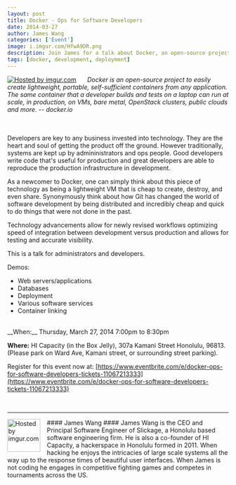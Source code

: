 ```yaml
--- 
layout: post
title: Docker - Ops for Software Developers
date: 2014-03-27
author: James Wang
categories: ['Event']
image: i.imgur.com/HfwA9DR.png
description: Join James for a talk about Docker, an open-source project that can be used to create lightweight VMs.
tags: [docker, development, deployment]
---
```

<div style="float: left; margin-right: 15px; padding-right: 10px; background-color: #fff" >
<a href="http://i.imgur.com/HfwA9DR.png"><img src="http://i.imgur.com/HfwA9DR.png" title="Hosted by imgur.com" /></a>
</div>

_Docker is an open-source project to easily create lightweight, portable, self-sufficient containers from any application. The same container that a developer builds and tests on a laptop can run at scale, in production, on VMs, bare metal, OpenStack clusters, public clouds and more. -- docker.io_

<br/><br/>
Developers are key to any business invested into technology. They are the heart and soul of getting the product off the ground. However traditionally, systems are kept up by admininistrators and ops people. Good developers write code that's useful for production and great developers are able to reproduce the production infrastructure in development.

As a newcomer to Docker, one can simply think about this piece of technology as being a lightweight VM that is cheap to create, destroy, and even share. Synonymously think about how Git has changed the world of software development by being distributed and incredibly cheap and quick to do things that were not done in the past.

Technology advancements allow for newly revised workflows optimizing speed of integration between development versus production and allows for testing and accurate visibility.

This is a talk for administrators and developers.

Demos:

* Web servers/applications
* Databases
* Deployment
* Various software services
* Container linking

<br />
__When:__ Thursday, March 27, 2014 7:00pm to 8:30pm

__Where:__ HI Capacity (in the Box Jelly), 307a Kamani Street Honolulu, 96813. (Please park on Ward Ave, Kamani street, or surrounding street parking).

Register for this event now at: [https://www.eventbrite.com/e/docker-ops-for-software-developers-tickets-11067213333](https://www.eventbrite.com/e/docker-ops-for-software-developers-tickets-11067213333)

<br />

---
<div style="float: left; margin-right: 15px;">
<a href="http://imgur.com/zCMOHqZ"><img src="http://i.imgur.com/zCMOHqZ.jpg" width="75" title="Hosted by imgur.com" /></a>
</div>
#### James Wang ####
James Wang is the CEO and Principal Software Engineer of Slickage, a Honolulu based software engineering firm. He is also a co-founder of HI Capacity, a hackerspace in Honolulu formed in 2011. When hacking he enjoys the intricacies of large scale systems all the way up to the response times of beautiful user interfaces. When James is not coding he engages in competitive fighting games and competes in tournaments across the US.

<br style="clear:both" />


